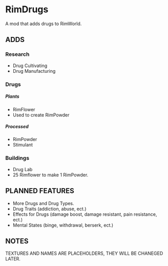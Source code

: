 # RimDrugs
A mod that adds drugs to RimWorld.

## ADDS

### Research
* Drug Cultivating
* Drug Manufacturing

### Drugs

##### Plants
* RimFlower
 * Used to create RimPowder

##### Processed
* RimPowder
 * Stimulant

### Buildings
* Drug Lab
 * 25 Rimflower to make 1 RimPowder.

## PLANNED FEATURES
* More Drugs and Drug Types.
* Drug Traits (addiction, abuse, ect.)
* Effects for Drugs (damage boost, damage resistant, pain resistance, ect.)
* Mental States (binge, withdrawal, berserk, ect.)

## NOTES
TEXTURES AND NAMES ARE PLACEHOLDERS, THEY WILL BE CHANEGED LATER.
